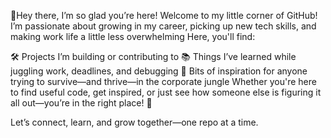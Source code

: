 🌸Hey there, I’m so glad you’re here!
Welcome to my little corner of GitHub!
I’m passionate about growing in my career, picking up new tech skills, and making work life a little less overwhelming Here, you'll find:

🛠️ Projects I’m building or contributing to
📚 Things I’ve learned while juggling work, deadlines, and debugging
🌱 Bits of inspiration for anyone trying to survive—and thrive—in the corporate jungle
Whether you're here to find useful code, get inspired, or just see how someone else is figuring it all out—you’re in the right place! 🫶

Let’s connect, learn, and grow together—one repo at a time.
